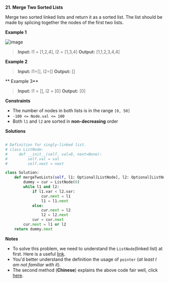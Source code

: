 **21. Merge Two Sorted Lists**

Merge two sorted linked lists and return it as a sorted list. The list should be made by splicing together the nodes of the first two lists.

**Example 1**

![image](https://user-images.githubusercontent.com/51500878/130703652-96d4692c-e071-4c06-b182-e65110186454.png)

> **Input:** l1 = [1,2,4], l2 = [1,3,4]
> **Output:** [1,1,2,3,4,4]

**Example 2**

> **Input:** l1=[], l2=[]
> **Output:** []

** Example 3**

> **Input:** l1 = [], l2 = [0]
> **Output:** [0]

**Constraints**

- The number of nodes in both lists is in the range `[0, 50]`
- `-100 <= Node.val <= 100`
- Both `l1` and `l2` are sorted in **non-decreasing** order

**Solutions**

```python

# Definition for singly-linked list.
# class ListNode:
#     def __init__(self, val=0, next=None):
#         self.val = val
#         self.next = next

class Solution:
    def mergeTwoLists(self, l1: Optional[ListNode], l2: Optional[ListNode]) -> Optional[ListNode]:
        dummy = cur = ListNode(0)
        while l1 and l2:
            if l1.var < l2.var:
                cur.next = l1
                l1 = l1.next
            else:
                cur.next = l2
                l2 = l2.next
            cur = cur.next
        cur.next = l1 or l2
    return dummy.next
```

**Notes**

- To solve this problem, we need to understand the `ListNode`(linked list) at first. Here is a useful [link](https://stackabuse.com/python-linked-lists/).
- You'd better understand the definition the usage of `pointer` (_at least I am not familiar with it_).
- The second method (**Chinese**) explains the above code fair well, click [here](https://leetcode-cn.com/problems/merge-two-sorted-lists/solution/he-bing-liang-ge-you-xu-lian-biao-by-leetcode-solu/).
